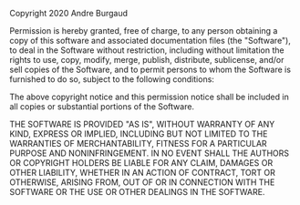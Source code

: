 Copyright 2020 Andre Burgaud

Permission is hereby granted, free  of charge, to any person obtaining a copy of
this software and associated documentation  files (the "Software"),  to  deal in
the Software without restriction,  including without  limitation the  rights  to
use, copy, modify, merge, publish, distribute, sublicense, and/or sell copies of
the Software, and to permit  persons to whom the Software is furnished to do so,
subject to the following conditions:

The above copyright notice  and this permission notice shall be included in  all
copies or substantial portions of the Software.

THE SOFTWARE  IS PROVIDED "AS  IS",  WITHOUT  WARRANTY  OF ANY  KIND, EXPRESS OR
IMPLIED, INCLUDING BUT NOT LIMITED TO THE WARRANTIES OF MERCHANTABILITY, FITNESS
FOR A PARTICULAR PURPOSE  AND NONINFRINGEMENT. IN NO EVENT SHALL THE AUTHORS  OR
COPYRIGHT HOLDERS BE LIABLE FOR  ANY CLAIM, DAMAGES OR OTHER LIABILITY,  WHETHER
IN AN  ACTION  OF  CONTRACT, TORT  OR  OTHERWISE, ARISING  FROM,  OUT  OF OR  IN
CONNECTION WITH THE SOFTWARE OR THE USE OR OTHER DEALINGS IN THE SOFTWARE.
